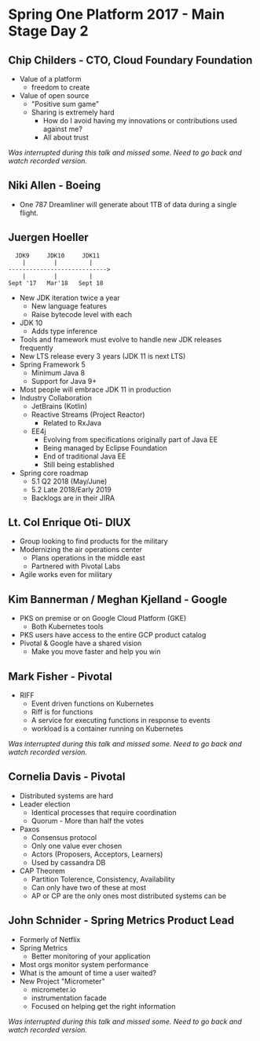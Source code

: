 # Spring One Platform 2017 - Main Stage Day 2

## Chip Childers - CTO, Cloud Foundary Foundation

* Value of a platform 
  * freedom to create
* Value of open source
  * "Positive sum game"
  * Sharing is extremely hard
    * How do I avoid having my innovations or contributions used against me?
    * All about trust
    
*Was interrupted during this talk and missed some. Need to go back and watch recorded version.*

## Niki Allen - Boeing

* One 787 Dreamliner will generate about 1TB of data during a single flight.

## Juergen Hoeller

```
  JDK9     JDK10     JDK11
    |        |         |
---------------------------->
    |        |         |
Sept '17   Mar'18   Sept 18
```

* New JDK iteration twice a year
  * New language features
  * Raise bytecode level with each
* JDK 10
  * Adds type inference
* Tools and framework must evolve to handle new JDK releases frequently
* New LTS release every 3 years (JDK 11 is next LTS)
* Spring Framework 5
  * Minimum Java 8
  * Support for Java 9+
* Most people will embrace JDK 11 in production
* Industry Collaboration
  * JetBrains (Kotlin)
  * Reactive Streams (Project Reactor)
    * Related to RxJava
  * EE4j
    * Evolving from specifications originally part of Java EE
    * Being managed by Eclipse Foundation
    * End of traditional Java EE
    * Still being established
* Spring core roadmap
  * 5.1 Q2 2018 (May/June)
  * 5.2 Late 2018/Early 2019
  * Backlogs are in their JIRA
  
## Lt. Col Enrique Oti- DIUX

* Group looking to find products for the military
* Modernizing the air operations center
  * Plans operations in the middle east
  * Partnered with Pivotal Labs
* Agile works even for military

## Kim Bannerman / Meghan Kjelland - Google

* PKS on premise or on Google Cloud Platform (GKE)
  * Both Kubernetes tools
* PKS users have access to the entire GCP product catalog
* Pivotal & Google have a shared vision
  * Make you move faster and help you win
  
## Mark Fisher - Pivotal

* RIFF
  * Event driven functions on Kubernetes
  * Riff is for functions
  * A service for executing functions in response to events
  * workload is a container running on Kubernetes
  
*Was interrupted during this talk and missed some. Need to go back and watch recorded version.*

## Cornelia Davis - Pivotal

* Distributed systems are hard
* Leader election
  * Identical processes that require coordination
  * Quorum - More than half the votes
* Paxos
  * Consensus protocol
  * Only one value ever chosen
  * Actors (Proposers, Acceptors, Learners)
  * Used by cassandra DB
* CAP Theorem
  * Partition Tolerence, Consistency, Availability
  * Can only have two of these at most
  * AP or CP are the only ones most distributed systems can be
  
## John Schnider - Spring Metrics Product Lead

* Formerly of Netflix
* Spring Metrics
  * Better monitoring of your application
* Most orgs monitor system performance
* What is the amount of time a user waited?
* New Project "Micrometer"
  * micrometer.io
  * instrumentation facade
  * Focused on helping get the right information
  
*Was interrupted during this talk and missed some. Need to go back and watch recorded version.*
